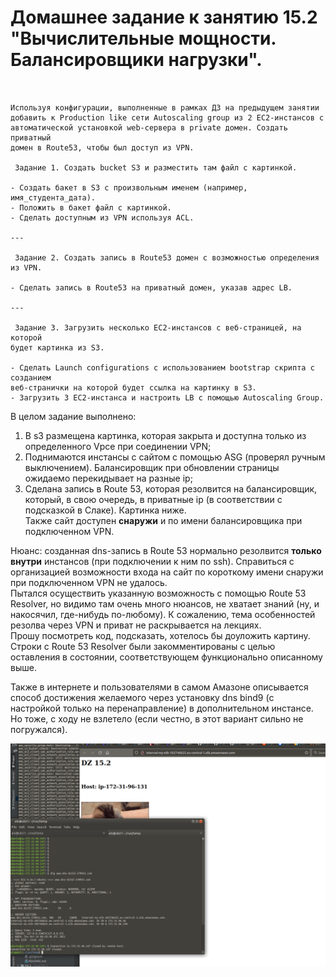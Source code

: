 # Домашнее задание к занятию 15.2 "Вычислительные мощности. Балансировщики нагрузки".

```


Используя конфигурации, выполненные в рамках ДЗ на предыдущем занятии  
добавить к Production like сети Autoscaling group из 2 EC2-инстансов с    
автоматической установкой web-сервера в private домен. Создать приватный   
домен в Route53, чтобы был доступ из VPN.

 Задание 1. Создать bucket S3 и разместить там файл с картинкой.

- Создать бакет в S3 с произвольным именем (например, имя_студента_дата).
- Положить в бакет файл с картинкой.
- Сделать доступным из VPN используя ACL.

---

 Задание 2. Создать запись в Route53 домен с возможностью определения из VPN.

- Сделать запись в Route53 на приватный домен, указав адрес LB.

---

 Задание 3. Загрузить несколько ЕС2-инстансов с веб-страницей, на которой   
будет картинка из S3.

- Сделать Launch configurations с использованием bootstrap скрипта с созданием   
веб-странички на которой будет ссылка на картинку в S3.
- Загрузить 3 ЕС2-инстанса и настроить LB с помощью Autoscaling Group.
```
В целом задание выполнено: 
1. В s3 размещена картинка, которая закрыта и доступна только из определенного Vpce при соединении VPN;  
2. Поднимаются инстансы с сайтом с помощью ASG (проверял ручным выключением). Балансировщик при обновлении страницы ожидаемо перекидывает на разные ip;  
3. Сделана запись в Route 53, которая резолвится на балансировщик, который, в свою очередь, в приватные ip (в соответствии с подсказкой в Слаке). Картинка ниже.  
  Также сайт доступен **снаружи** и по имени балансировщика при подключенном VPN.  
  
Нюанс: созданная dns-запись в Route 53 нормально резолвится **только** **внутри** инстансов (при подключении к ним по ssh).  Справиться с организацией возможности входа на сайт по короткому имени снаружи при подключенном VPN не удалось.  
Пытался осуществить указанную возможность с помощью Route 53 Resolver, но видимо там очень много нюансов, не хватает знаний (ну, и накосячил, где-нибудь по-любому). К сожалению, тема особенностей резолва через VPN и приват не раскрывается на лекциях.   
Прошу посмотреть код, подсказать, хотелось бы доуложить картину.
Строки с Route 53 Resolver были закомментированы с целью оставления в состоянии, соответствующем функционально описанному выше.  

Также в интернете и пользователями в самом Амазоне описывается способ достижения желаемого через установку dns bind9 (с настройкой только на перенаправление) в дополнительном инстансе. Но тоже, с ходу не взлетело (если честно, в этот вариант сильно не погружался).  
  
![15.2.png](https://github.com/alsxs/devops_dz/blob/main/clokub/15.2/pics/15.2.png)  
  